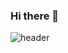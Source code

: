 ### Hi there 👋

<!--
**HHHHHHHHHHHW/HHHHHHHHHHHW** is a ✨ _special_ ✨ repository because its `README.md` (this file) appears on your GitHub profile.

Here are some ideas to get you started:

- 🔭 I’m currently working on MJU ...
- 🌱 I’m currently learning ICT...
- 👯 I’m looking to collaborate on ...
- 🤔 I’m looking for help with ...
- 💬 Ask me about ...
- 📫 How to reach me: khwland090@gmail.com...
- 😄 Pronouns: ...
- ⚡ Fun fact: ...
-->
![header](https://capsule-render.vercel.app/api?type=wave&color=auto&height=300&section=header&text=We1come%20render&fontSize=90)
